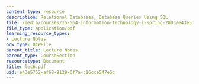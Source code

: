 ```yaml
---
content_type: resource
description: Relational Databases, Database Queries Using SQL
file: /media/courses/15-564-information-technology-i-spring-2003/e43e5752af6891290f7ac16cce547e5c_lec6.pdf
file_type: application/pdf
learning_resource_types:
- Lecture Notes
ocw_type: OCWFile
parent_title: Lecture Notes
parent_type: CourseSection
resourcetype: Document
title: lec6.pdf
uid: e43e5752-af68-9129-0f7a-c16cce547e5c
---
```

